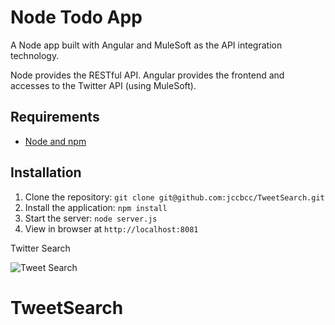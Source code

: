 # Node Todo App

A Node app built with Angular and MuleSoft as the API integration technology.

Node provides the RESTful API. Angular provides the frontend and accesses to the Twitter API (using MuleSoft).

## Requirements

- [Node and npm](http://nodejs.org)

## Installation

1. Clone the repository: `git clone git@github.com:jccbcc/TweetSearch.git`
2. Install the application: `npm install`
3. Start the server: `node server.js`
4. View in browser at `http://localhost:8081`


Twitter Search 

![Tweet Search](http://54.191.253.229:8080/images/tweetsearch.png)
# TweetSearch
